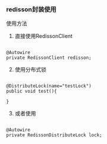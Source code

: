 ### redisson封装使用

使用方法
1. 直接使用RedissonClient

```

@Autowire
private RedissonClient redisson;
```

2. 使用分布式锁
```

@DistributeLock(name="testLock")
public void test(){

}
```

3. 或者使用
```

@Autowire
private RedissonDistributeLock lock;

```
